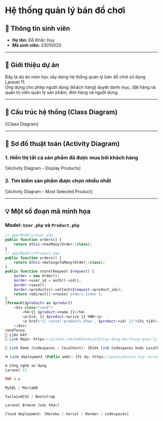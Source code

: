 # Hệ thống quản lý bán đồ chơi

## 👤 Thông tin sinh viên

- **Họ tên:** Đỗ Khắc Huy  
- **Mã sinh viên:** 23010020

---

## 📌 Giới thiệu dự án

Đây là dự án môn học xây dựng hệ thống quản lý bán đồ chơi sử dụng Laravel 11.  
Ứng dụng cho phép người dùng (khách hàng) duyệt danh mục, đặt hàng và quản trị viên quản lý sản phẩm, đơn hàng và người dùng.

---

## 🧱 Cấu trúc hệ thống (Class Diagram)

![Class Diagram]

---

## 🔄 Sơ đồ thuật toán (Activity Diagram)

### 1. Hiển thị tất cả sản phẩm đã được mua bởi khách hàng

![Activity Diagram - Display Products]

### 2. Tìm kiếm sản phẩm được chọn nhiều nhất

![Activity Diagram - Most Selected Product]

---



## 💡 Một số đoạn mã minh họa

### Model: `User.php` và `Product.php`

```php
// app/Models/User.php
public function orders() {
    return $this->hasMany(Order::class);
}
// app/Models/Product.php
public function orders() {
    return $this->belongsToMany(Order::class);
}
public function store(Request $request) {
    $order = new Order();
    $order->user_id = auth()->id();
    $order->save();
    $order->products()->attach($request->product_ids);
    return redirect()->route('orders.index');
}
@foreach($products as $product)
    <div class="card">
        <h4>{{ $product->name }}</h4>
        <p>Giá: {{ $product->price }} VNĐ</p>
        <a href="{{ route('products.show', $product->id) }}">Chi tiết</a>
    </div>
@endforea
🔗 Liên kết
🔗 Link Repo: https://github.com/DoKhacHuy213/xay-dung-he-thong-quan-ly-do-choi

🚀 Link Demo (Codespaces / localhost): [Điền link Codespaces hoặc Localhost nếu có]

🌐 Link deployment (Public web): [Ví dụ: https://quanlydochoi-huy.vercel.app hoặc render.com]

⚙️ Công nghệ sử dụng
Laravel 11

PHP 8.x

MySQL / MariaDB

TailwindCSS / Bootstrap

Laravel Breeze (xác thực)

Cloud deployment: [Heroku / Vercel / Render / Codespaces]
